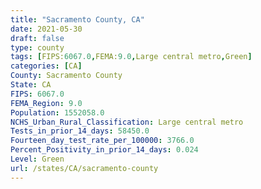 ```yaml
---
title: "Sacramento County, CA"
date: 2021-05-30
draft: false
type: county
tags: [FIPS:6067.0,FEMA:9.0,Large central metro,Green]
categories: [CA]
County: Sacramento County
State: CA
FIPS: 6067.0
FEMA_Region: 9.0
Population: 1552058.0
NCHS_Urban_Rural_Classification: Large central metro
Tests_in_prior_14_days: 58450.0
Fourteen_day_test_rate_per_100000: 3766.0
Percent_Positivity_in_prior_14_days: 0.024
Level: Green
url: /states/CA/sacramento-county
---
```



